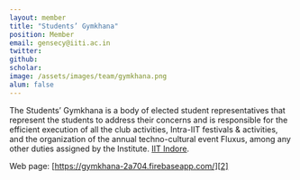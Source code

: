 ```yaml
---
layout: member
title: "Students’ Gymkhana"
position: Member
email: gensecy@iiti.ac.in
twitter: 
github: 
scholar: 
image: /assets/images/team/gymkhana.png
alum: false
---
```


The Students’ Gymkhana is a body of elected student representatives that represent
the students to address their concerns and is responsible for the efficient execution
of all the club activities, Intra-IIT festivals & activities, and the organization of the
annual techno-cultural event Fluxus, among any other duties assigned by the
Institute.  [IIT Indore][1]. <br/>

Web page: [https://gymkhana-2a704.firebaseapp.com/][2]

[1]: https://iiti.ac.in
[2]: https://gymkhana-2a704.firebaseapp.com/

